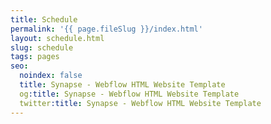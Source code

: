 ```yaml
---
title: Schedule
permalink: '{{ page.fileSlug }}/index.html'
layout: schedule.html
slug: schedule
tags: pages
seo:
  noindex: false
  title: Synapse - Webflow HTML Website Template
  og:title: Synapse - Webflow HTML Website Template
  twitter:title: Synapse - Webflow HTML Website Template
---
```



